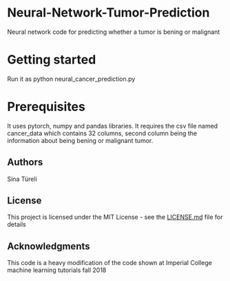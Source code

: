 # Neural-Network-Tumor-Prediction
Neural network code for predicting whether a tumor is bening or malignant

# Getting started

Run it as python neural_cancer_prediction.py

# Prerequisites
It uses pytorch, numpy and pandas libraries. It requires the csv file named cancer_data which contains
32 columns, second column being the information about being bening or malignant tumor.

## Authors

Sina Türeli

## License

This project is licensed under the MIT License - see the [LICENSE.md](LICENSE.md) file for details

## Acknowledgments

This code is a heavy modification of the code shown at Imperial College machine learning tutorials fall 2018
